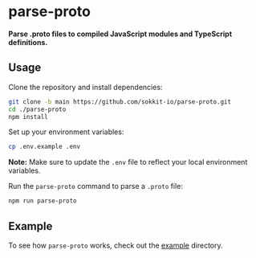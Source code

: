 # parse-proto

**Parse .proto files to compiled JavaScript modules and TypeScript definitions.**

## Usage

Clone the repository and install dependencies:

```sh
git clone -b main https://github.com/sokkit-io/parse-proto.git
cd ./parse-proto
npm install
```

Set up your environment variables:

```sh
cp .env.example .env
```
**Note:** Make sure to update the `.env` file to reflect your local environment variables.

Run the `parse-proto` command to parse a `.proto` file:

```sh
npm run parse-proto
```

## Example
To see how `parse-proto` works, check out the [example](./example) directory.
